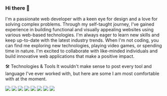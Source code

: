 ### Hi there 👋

I'm a passionate web developer with a keen eye for design and a love for solving complex problems. Through my self-taught journey, I've gained experience in building functional and visually appealing websites using various web-based technologies. I'm always eager to learn new skills and keep up-to-date with the latest industry trends. When I'm not coding, you can find me exploring new technologies, playing video games, or spending time in nature. I'm excited to collaborate with like-minded individuals and build innovative web applications that make a positive impact.

🛠️ Technologies & Tools
It wouldn't make sense to post every tool and language I've ever worked with, but here are some I am most comfortable with at the moment.

![](https://img.shields.io/badge/Code-JavaScript-informational?style=flat&color=informational&logo=javascript)
![](https://img.shields.io/badge/Code-React-informational?style=flat&color=informational&logo=react)
![](https://img.shields.io/badge/Code-Node-informational?style=flat&color=informational&logo=node.js)
![](https://img.shields.io/badge/Code-Express.js-informational?style=flat&color=informational&logo=express.js)
![](https://img.shields.io/badge/Code-Tailwind_CSS-informational?style=flat&color=informationa&logo=tailwind-css)
![](https://img.shields.io/badge/Code-Material_UI-informational?style=flat&color=informational&logo=material-ui)
![](https://img.shields.io/badge/Code-Redux-informational?style=flat&color=informational&logo=redux)
![](https://img.shields.io/badge/Tool-Docker-informational?style=flat&color=warning&logo=docker)

